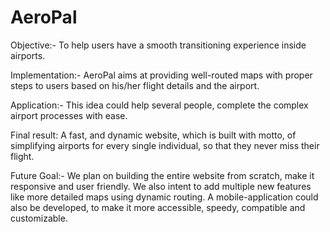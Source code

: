 # AeroPal
Objective:- To help users have a smooth transitioning experience inside airports.

Implementation:- AeroPal aims at providing well-routed maps with proper steps to users based on his/her flight details and the airport.

Application:- This idea could help several people, complete the complex airport processes with ease.

Final result: A fast, and dynamic website, which is built with motto, of simplifying airports for every single individual, so that they never miss their flight.

Future Goal:- We plan on building the entire website from scratch, make it responsive and user friendly. We also intent to add multiple new features like more detailed maps using dynamic routing. A mobile-application could also be developed, to make it more accessible, speedy, compatible and customizable.
